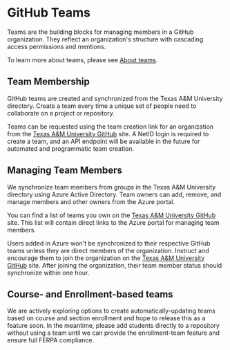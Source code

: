 # GitHub Teams

Teams are the building blocks for managing members in a GitHub organization. They reflect an organization's structure with cascading access permissions and mentions.

To learn more about teams, please see [About teams](https://docs.github.com/en/organizations/organizing-members-into-teams/about-teams).

## Team Membership

GitHub teams are created and synchronized from the Texas A&M University directory. Create a team every time a unique set of people need to collaborate on a project or repository.

Teams can be requested using the team creation link for an organization from the [Texas A&M University GitHub](https://github.cloud.tamu.edu) site. A NetID login is required to create a team, and an API endpoint will be available in the future for automated and programmatic team creation.

## Managing Team Members

We synchronize team members from groups in the Texas A&M University directory using Azure Active Directory. Team owners can add, remove, and manage members and other owners from the Azure portal.

You can find a list of teams you own on the [Texas A&M University GitHub](https://github.cloud.tamu.edu) site. This list will contain direct links to the Azure portal for managing team members.

Users added in Azure won't be synchronized to their respective GitHub teams unless they are direct members of the organization. Instruct and encourage them to join the organization on the [Texas A&M University GitHub](https://github.cloud.tamu.edu) site. After joining the organization, their team member status should synchronize within one hour.

## Course- and Enrollment-based teams

We are actively exploring options to create automatically-updating teams based on course and section enrollment and hope to release this as a feature soon. In the meantime, please add students directly to a repository without using a team until we can provide the enrollment-team feature and ensure full FERPA compliance.